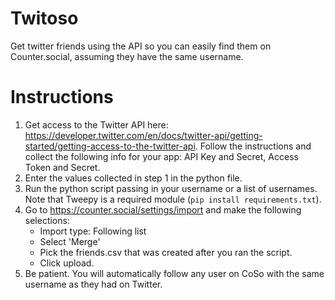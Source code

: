 # Twitoso
Get twitter friends using the API so you can easily find them on Counter.social, assuming they have the same username.

# Instructions
1. Get access to the Twitter API here: https://developer.twitter.com/en/docs/twitter-api/getting-started/getting-access-to-the-twitter-api. Follow the instructions and collect the following info for your app: API Key and Secret, Access Token and Secret.
2. Enter the values collected in step 1 in the python file.
3. Run the python script passing in your username or a list of usernames. Note that Tweepy is a required module (`pip install requirements.txt`).
4. Go to https://counter.social/settings/import and make the following selections:
    - Import type: Following list
    - Select 'Merge'
    - Pick the friends.csv that was created after you ran the script.
    - Click upload.
5. Be patient. You will automatically follow any user on CoSo with the same username as they had on Twitter.